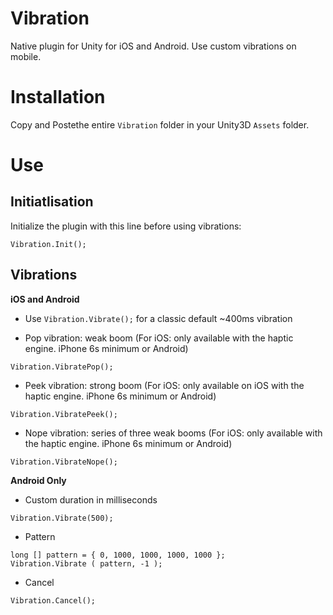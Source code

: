 # Vibration

Native plugin for Unity for iOS and Android.
Use custom vibrations on mobile.

# Installation

Copy and Postethe entire `Vibration` folder in your Unity3D `Assets` folder.

# Use

## Initiatlisation

Initialize the plugin with this line before using vibrations:

`Vibration.Init();`

## Vibrations

**iOS and Android**

* Use `Vibration.Vibrate();` for a classic default ~400ms vibration

* Pop vibration: weak boom (For iOS: only available with the haptic engine. iPhone 6s minimum or Android)

`Vibration.VibratePop();`

* Peek vibration: strong boom (For iOS: only available on iOS with the haptic engine. iPhone 6s minimum or Android)

`Vibration.VibratePeek();`

* Nope vibration: series of three weak booms (For iOS: only available with the haptic engine. iPhone 6s minimum or Android)

`Vibration.VibrateNope();`


**Android Only**

* Custom duration in milliseconds

`Vibration.Vibrate(500);` 

* Pattern

```
long [] pattern = { 0, 1000, 1000, 1000, 1000 };
Vibration.Vibrate ( pattern, -1 );
```

* Cancel

`Vibration.Cancel();`



